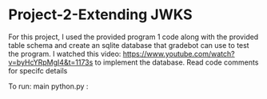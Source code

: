 # Project-2-Extending JWKS

For this project, I used the provided program 1 code along with the provided table schema and create an sqlite database that gradebot can use to test the program. I watched this video: https://www.youtube.com/watch?v=byHcYRpMgI4&t=1173s to implement the database. Read code comments for specifc details

To run:
main python.py
:
